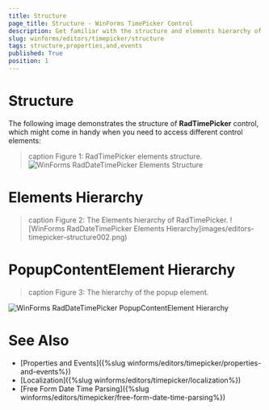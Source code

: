 ```yaml
---
title: Structure
page_title: Structure - WinForms TimePicker Control
description: Get familiar with the structure and elements hierarchy of WinForms TimePicker.
slug: winforms/editors/timepicker/structure
tags: structure,properties,and,events
published: True
position: 1
---
```


# Structure

The following image demonstrates the structure of __RadTimePicker__ control, which might come in handy when you need to access different control elements:

>caption Figure 1: RadTimePicker elements structure. 
![WinForms RadDateTimePicker Elements Structure](images/editors-timepicker-structure001.png)

# Elements Hierarchy

>caption Figure 2: The Elements hierarchy of RadTimePicker.
![WinForms RadDateTimePicker Elements Hierarchy]images/editors-timepicker-structure002.png)


# PopupContentElement Hierarchy 

>caption Figure 3: The hierarchy of the popup element.

![WinForms RadDateTimePicker PopupContentElement Hierarchy](images/editors-timepicker-structure003.png)

# See Also

* [Properties and Events]({%slug winforms/editors/timepicker/properties-and-events%})
* [Localization]({%slug winforms/editors/timepicker/localization%})
* [Free Form Date Time Parsing]({%slug winforms/editors/timepicker/free-form-date-time-parsing%})
